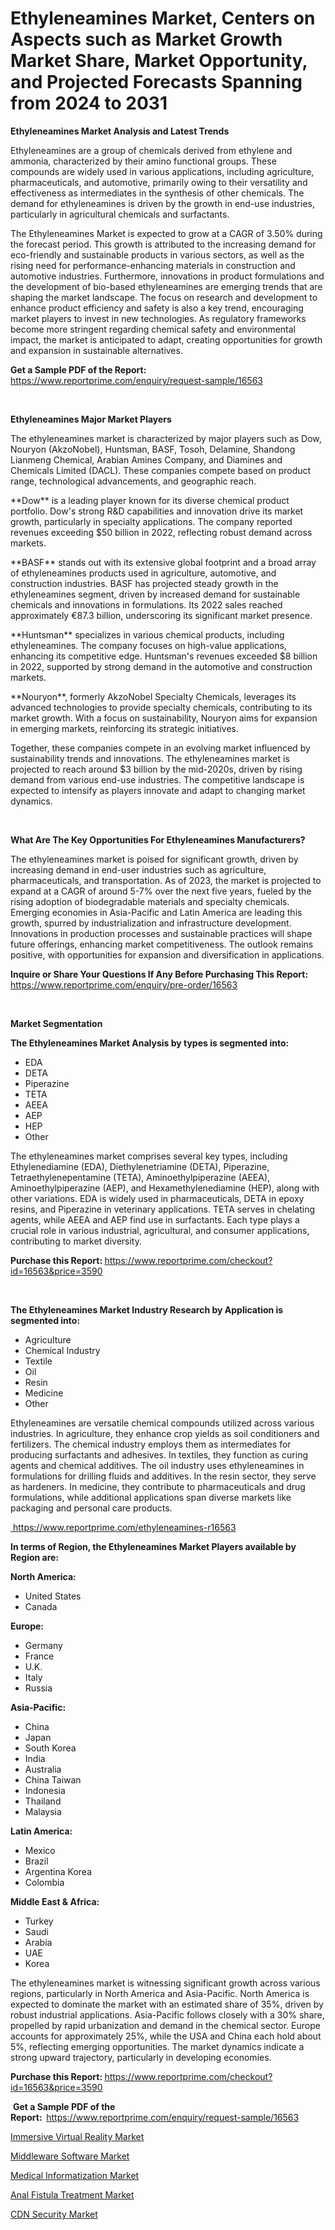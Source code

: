 <p><h1>Ethyleneamines Market, Centers on Aspects such as Market Growth Market Share, Market Opportunity, and Projected Forecasts Spanning from 2024 to 2031</h1></p><p><strong>Ethyleneamines Market Analysis and Latest Trends</strong></p>
<p><p>Ethyleneamines are a group of chemicals derived from ethylene and ammonia, characterized by their amino functional groups. These compounds are widely used in various applications, including agriculture, pharmaceuticals, and automotive, primarily owing to their versatility and effectiveness as intermediates in the synthesis of other chemicals. The demand for ethyleneamines is driven by the growth in end-use industries, particularly in agricultural chemicals and surfactants.</p><p>The Ethyleneamines Market is expected to grow at a CAGR of 3.50% during the forecast period. This growth is attributed to the increasing demand for eco-friendly and sustainable products in various sectors, as well as the rising need for performance-enhancing materials in construction and automotive industries. Furthermore, innovations in product formulations and the development of bio-based ethyleneamines are emerging trends that are shaping the market landscape. The focus on research and development to enhance product efficiency and safety is also a key trend, encouraging market players to invest in new technologies. As regulatory frameworks become more stringent regarding chemical safety and environmental impact, the market is anticipated to adapt, creating opportunities for growth and expansion in sustainable alternatives.</p></p>
<p><strong>Get a Sample PDF of the Report:&nbsp;</strong> <a href="https://www.reportprime.com/enquiry/request-sample/16563?utm_campaign=1144&utm_medium=2&utm_source=Github&utm_content=ia&utm_term=23112024&utm_id=ethyleneamines">https://www.reportprime.com/enquiry/request-sample/16563</a></p>
<p>&nbsp;</p>
<p><strong>Ethyleneamines Major Market Players</strong></p>
<p><p>The ethyleneamines market is characterized by major players such as Dow, Nouryon (AkzoNobel), Huntsman, BASF, Tosoh, Delamine, Shandong Lianmeng Chemical, Arabian Amines Company, and Diamines and Chemicals Limited (DACL). These companies compete based on product range, technological advancements, and geographic reach.</p><p>**Dow** is a leading player known for its diverse chemical product portfolio. Dow's strong R&D capabilities and innovation drive its market growth, particularly in specialty applications. The company reported revenues exceeding $50 billion in 2022, reflecting robust demand across markets.</p><p>**BASF** stands out with its extensive global footprint and a broad array of ethyleneamines products used in agriculture, automotive, and construction industries. BASF has projected steady growth in the ethyleneamines segment, driven by increased demand for sustainable chemicals and innovations in formulations. Its 2022 sales reached approximately €87.3 billion, underscoring its significant market presence.</p><p>**Huntsman** specializes in various chemical products, including ethyleneamines. The company focuses on high-value applications, enhancing its competitive edge. Huntsman's revenues exceeded $8 billion in 2022, supported by strong demand in the automotive and construction markets.</p><p>**Nouryon**, formerly AkzoNobel Specialty Chemicals, leverages its advanced technologies to provide specialty chemicals, contributing to its market growth. With a focus on sustainability, Nouryon aims for expansion in emerging markets, reinforcing its strategic initiatives.</p><p>Together, these companies compete in an evolving market influenced by sustainability trends and innovations. The ethyleneamines market is projected to reach around $3 billion by the mid-2020s, driven by rising demand from various end-use industries. The competitive landscape is expected to intensify as players innovate and adapt to changing market dynamics.</p></p>
<p>&nbsp;</p>
<p><strong>What Are The Key Opportunities For Ethyleneamines Manufacturers?</strong></p>
<p><p>The ethyleneamines market is poised for significant growth, driven by increasing demand in end-user industries such as agriculture, pharmaceuticals, and transportation. As of 2023, the market is projected to expand at a CAGR of around 5-7% over the next five years, fueled by the rising adoption of biodegradable materials and specialty chemicals. Emerging economies in Asia-Pacific and Latin America are leading this growth, spurred by industrialization and infrastructure development. Innovations in production processes and sustainable practices will shape future offerings, enhancing market competitiveness. The outlook remains positive, with opportunities for expansion and diversification in applications.</p></p>
<p><strong>Inquire or Share Your Questions If Any Before Purchasing This Report:</strong> <a href="https://www.reportprime.com/enquiry/pre-order/16563?utm_campaign=1144&utm_medium=2&utm_source=Github&utm_content=ia&utm_term=23112024&utm_id=ethyleneamines">https://www.reportprime.com/enquiry/pre-order/16563</a></p>
<p>&nbsp;</p>
<p><strong>Market Segmentation</strong></p>
<p><strong>The Ethyleneamines Market Analysis by types is segmented into:</strong></p>
<p><ul><li>EDA</li><li>DETA</li><li>Piperazine</li><li>TETA</li><li>AEEA</li><li>AEP</li><li>HEP</li><li>Other</li></ul></p>
<p><p>The ethyleneamines market comprises several key types, including Ethylenediamine (EDA), Diethylenetriamine (DETA), Piperazine, Tetraethylenepentamine (TETA), Aminoethylpiperazine (AEEA), Aminoethylpiperazine (AEP), and Hexamethylenediamine (HEP), along with other variations. EDA is widely used in pharmaceuticals, DETA in epoxy resins, and Piperazine in veterinary applications. TETA serves in chelating agents, while AEEA and AEP find use in surfactants. Each type plays a crucial role in various industrial, agricultural, and consumer applications, contributing to market diversity.</p></p>
<p><strong>Purchase this Report:&nbsp;</strong><a href="https://www.reportprime.com/checkout?id=16563&price=3590&utm_campaign=1144&utm_medium=2&utm_source=Github&utm_content=ia&utm_term=23112024&utm_id=ethyleneamines">https://www.reportprime.com/checkout?id=16563&price=3590</a></p>
<p>&nbsp;</p>
<p><strong>The Ethyleneamines Market Industry Research by Application is segmented into:</strong></p>
<p><ul><li>Agriculture</li><li>Chemical Industry</li><li>Textile</li><li>Oil</li><li>Resin</li><li>Medicine</li><li>Other</li></ul></p>
<p><p>Ethyleneamines are versatile chemical compounds utilized across various industries. In agriculture, they enhance crop yields as soil conditioners and fertilizers. The chemical industry employs them as intermediates for producing surfactants and adhesives. In textiles, they function as curing agents and chemical additives. The oil industry uses ethyleneamines in formulations for drilling fluids and additives. In the resin sector, they serve as hardeners. In medicine, they contribute to pharmaceuticals and drug formulations, while additional applications span diverse markets like packaging and personal care products.</p></p>
<p><a href="https://www.reportprime.com/ethyleneamines-r16563?utm_campaign=1144&utm_medium=2&utm_source=Github&utm_content=ia&utm_term=23112024&utm_id=ethyleneamines">&nbsp;https://www.reportprime.com/ethyleneamines-r16563</a></p>
<p><strong>In terms of Region, the Ethyleneamines Market Players available by Region are:</strong></p>
<p>
    <p> <strong> North America: </strong>
        <ul>
            <li>United States</li>
            <li>Canada</li>
        </ul>
        </p> 
    <p> <strong> Europe: </strong>
        <ul>
            <li>Germany</li>
            <li>France</li>
            <li>U.K.</li>
            <li>Italy</li>
            <li>Russia</li>
        </ul>
        </p> 
    <p> <strong> Asia-Pacific: </strong>
        <ul>
            <li>China</li>
            <li>Japan</li>
            <li>South Korea</li>
            <li>India</li>
            <li>Australia</li>
            <li>China Taiwan</li>
            <li>Indonesia</li>
            <li>Thailand</li>
            <li>Malaysia</li>
        </ul>
        </p> 
    <p> <strong> Latin America: </strong>
        <ul>
            <li>Mexico</li>
            <li>Brazil</li>
            <li>Argentina Korea</li>
            <li>Colombia</li>
        </ul>
        </p> 
    <p> <strong> Middle East & Africa: </strong>
        <ul>
            <li>Turkey</li>
            <li>Saudi</li>
            <li>Arabia</li>
            <li>UAE</li>
            <li>Korea</li>
        </ul>
    </p>
    </p>
<p><p>The ethyleneamines market is witnessing significant growth across various regions, particularly in North America and Asia-Pacific. North America is expected to dominate the market with an estimated share of 35%, driven by robust industrial applications. Asia-Pacific follows closely with a 30% share, propelled by rapid urbanization and demand in the chemical sector. Europe accounts for approximately 25%, while the USA and China each hold about 5%, reflecting emerging opportunities. The market dynamics indicate a strong upward trajectory, particularly in developing economies.</p></p>
<p><strong>Purchase this Report: </strong><a href="https://www.reportprime.com/checkout?id=16563&price=3590&utm_campaign=1144&utm_medium=2&utm_source=Github&utm_content=ia&utm_term=23112024&utm_id=ethyleneamines">https://www.reportprime.com/checkout?id=16563&price=3590</a></p>
<p>&nbsp;<strong>Get a Sample PDF of the Report:&nbsp;&nbsp;</strong><a href="https://www.reportprime.com/enquiry/request-sample/16563?utm_campaign=1144&utm_medium=2&utm_source=Github&utm_content=ia&utm_term=23112024&utm_id=ethyleneamines">https://www.reportprime.com/enquiry/request-sample/16563</a></p>
<p><strong></strong></p>
<p><p><a href="https://www.linkedin.com/pulse/global-immersive-virtual-reality-market-size-trends-analysis-regional-gorkc?utm_campaign=1144&utm_medium=2&utm_source=Github&utm_content=ia&utm_term=23112024&utm_id=ethyleneamines">Immersive Virtual Reality Market</a></p><p><a href="https://issuu.com/reportprime-2/docs/middleware-software-market-size-203_64e983e866a180?utm_campaign=1144&utm_medium=2&utm_source=Github&utm_content=ia&utm_term=23112024&utm_id=ethyleneamines">Middleware Software Market</a></p><p><a href="https://issuu.com/reportprime-2/docs/medical-informatization-market-size_79d9ed69b26947?utm_campaign=1144&utm_medium=2&utm_source=Github&utm_content=ia&utm_term=23112024&utm_id=ethyleneamines">Medical Informatization Market</a></p><p><a href="https://www.linkedin.com/pulse/anal-fistula-treatment-market-research-report-growth-ggipc?utm_campaign=1144&utm_medium=2&utm_source=Github&utm_content=ia&utm_term=23112024&utm_id=ethyleneamines">Anal Fistula Treatment Market</a></p><p><a href="https://www.linkedin.com/pulse/cdn-security-market-analysis-report-offers-forecast-trends-h8saf?utm_campaign=1144&utm_medium=2&utm_source=Github&utm_content=ia&utm_term=23112024&utm_id=ethyleneamines">CDN Security Market</a></p></p>